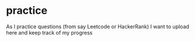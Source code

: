 # practice
As I practice questions (from say Leetcode or HackerRank) I want to upload here and keep track of my progress
